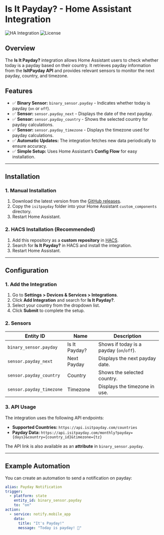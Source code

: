 # Is It Payday? - Home Assistant Integration

![HA Integration](https://img.shields.io/badge/Home%20Assistant-Custom%20Integration-blue)
![License](https://img.shields.io/github/license/UnoSite/IsItPayday)

## **Overview**
The **Is It Payday?** integration allows Home Assistant users to check whether today is a payday based on their country. It retrieves payday information from the **IsItPayday API** and provides relevant sensors to monitor the next payday, country, and timezone.

## **Features**
- ✅ **Binary Sensor:** `binary_sensor.payday` - Indicates whether today is payday (`on` or `off`).
- ✅ **Sensor:** `sensor.payday_next` - Displays the date of the next payday.
- ✅ **Sensor:** `sensor.payday_country` - Shows the selected country for payday calculations.
- ✅ **Sensor:** `sensor.payday_timezone` - Displays the timezone used for payday calculations.
- ✅ **Automatic Updates:** The integration fetches new data periodically to ensure accuracy.
- ✅ **Simple Setup:** Uses Home Assistant’s **Config Flow** for easy installation.

---

## **Installation**
### **1. Manual Installation**
1. Download the latest version from the [GitHub releases](https://github.com/UnoSite/IsItPayday/releases).
2. Copy the `isitpayday` folder into your Home Assistant `custom_components` directory.
3. Restart Home Assistant.

### **2. HACS Installation (Recommended)**
1. Add this repository as a **custom repository** in [HACS](https://hacs.xyz/).
2. Search for **Is It Payday?** in HACS and install the integration.
3. Restart Home Assistant.

---

## **Configuration**
### **1. Add the Integration**
1. Go to **Settings > Devices & Services > Integrations**.
2. Click **Add Integration** and search for **Is It Payday?**.
3. Select your country from the dropdown list.
4. Click **Submit** to complete the setup.

### **2. Sensors**
| Entity ID               | Name              | Description                          |
|-------------------------|------------------|--------------------------------------|
| `binary_sensor.payday`  | Is It Payday?    | Shows if today is a payday (`on`/`off`). |
| `sensor.payday_next`    | Next Payday      | Displays the next payday date.       |
| `sensor.payday_country` | Country          | Shows the selected country.          |
| `sensor.payday_timezone`| Timezone         | Displays the timezone in use.        |

### **3. API Usage**
The integration uses the following API endpoints:
- **Supported Countries:** `https://api.isitpayday.com/countries`
- **Payday Data:** `https://api.isitpayday.com/monthly?payday={days}&country={country_id}&timezone={tz}`

The API link is also available as an **attribute** in `binary_sensor.payday`.

---

## **Example Automation**
You can create an automation to send a notification on payday:

```yaml
alias: Payday Notification
trigger:
  - platform: state
    entity_id: binary_sensor.payday
    to: "on"
action:
  - service: notify.mobile_app
    data:
      title: "It's Payday!"
      message: "Today is payday! 🎉"
